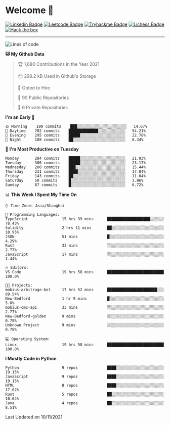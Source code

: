 # Welcome 👋

[![Linkedin Badge](https://img.shields.io/badge/-PedroTorres-blue?style=flat-square&logo=Linkedin&logoColor=white&link=https://www.linkedin.com/in/PedroTorres/)](https://www.linkedin.com/in/pedro-torres-cruz/)
[![Leetcode Badge](https://img.shields.io/badge/profile-leetcode-green)](https://leetcode.com/corfucinas/)
[![Tryhackme Badge](https://img.shields.io/badge/profile-tryhackme-blue)](https://tryhackme.com/p/Corfucinas/)
[![Lichess Badge](https://img.shields.io/badge/challenge_me-lichess-yellow)](https://lichess.org/@/Corfucinas)
[![Hack the box](https://img.shields.io/badge/hack_the_box-profile-red)](https://www.hackthebox.eu/profile/375826)

---

<!--START_SECTION:waka-->
![Lines of code](https://img.shields.io/badge/From%20Hello%20World%20I%27ve%20Written-1.6%20million%20lines%20of%20code-blue)

**🐱 My Github Data** 

> 🏆 1,680 Contributions in the Year 2021
 > 
> 📦 298.2 kB Used in Github's Storage 
 > 
> 💼 Opted to Hire
 > 
> 📜 90 Public Repositories 
 > 
> 🔑 6 Private Repositories  
 > 
**I'm an Early 🐤** 

```text
🌞 Morning    190 commits    ███░░░░░░░░░░░░░░░░░░░░░░   14.67% 
🌆 Daytime    702 commits    █████████████░░░░░░░░░░░░   54.21% 
🌃 Evening    295 commits    █████░░░░░░░░░░░░░░░░░░░░   22.78% 
🌙 Night      108 commits    ██░░░░░░░░░░░░░░░░░░░░░░░   8.34%

```
📅 **I'm Most Productive on Tuesday** 

```text
Monday       284 commits    █████░░░░░░░░░░░░░░░░░░░░   21.93% 
Tuesday      300 commits    █████░░░░░░░░░░░░░░░░░░░░   23.17% 
Wednesday    200 commits    ███░░░░░░░░░░░░░░░░░░░░░░   15.44% 
Thursday     231 commits    ████░░░░░░░░░░░░░░░░░░░░░   17.84% 
Friday       143 commits    ██░░░░░░░░░░░░░░░░░░░░░░░   11.04% 
Saturday     50 commits     █░░░░░░░░░░░░░░░░░░░░░░░░   3.86% 
Sunday       87 commits     █░░░░░░░░░░░░░░░░░░░░░░░░   6.72%

```


📊 **This Week I Spent My Time On** 

```text
⌚︎ Time Zone: Asia/Shanghai

💬 Programming Languages: 
TypeScript               15 hrs 39 mins      ███████████████████░░░░░░   78.43% 
Solidity                 2 hrs 11 mins       ██░░░░░░░░░░░░░░░░░░░░░░░   10.95% 
JSON                     51 mins             █░░░░░░░░░░░░░░░░░░░░░░░░   4.29% 
Rust                     33 mins             ░░░░░░░░░░░░░░░░░░░░░░░░░   2.77% 
JavaScript               17 mins             ░░░░░░░░░░░░░░░░░░░░░░░░░   1.44%

🔥 Editors: 
VS Code                  19 hrs 58 mins      █████████████████████████   100.0%

🐱‍💻 Projects: 
mobius-arbitrage-bot     17 hrs 52 mins      ██████████████████████░░░   89.54% 
New-Bedford              1 hr 9 mins         █░░░░░░░░░░░░░░░░░░░░░░░░   5.8% 
mobius-cmc-api           33 mins             ░░░░░░░░░░░░░░░░░░░░░░░░░   2.77% 
New-Bedford-golden       9 mins              ░░░░░░░░░░░░░░░░░░░░░░░░░   0.78% 
Unknown Project          9 mins              ░░░░░░░░░░░░░░░░░░░░░░░░░   0.78%

💻 Operating System: 
Linux                    19 hrs 58 mins      █████████████████████████   100.0%

```

**I Mostly Code in Python** 

```text
Python                   9 repos             ████░░░░░░░░░░░░░░░░░░░░░   19.15% 
JavaScript               9 repos             ████░░░░░░░░░░░░░░░░░░░░░   19.15% 
HTML                     8 repos             ████░░░░░░░░░░░░░░░░░░░░░   17.02% 
Rust                     5 repos             ██░░░░░░░░░░░░░░░░░░░░░░░   10.64% 
Java                     4 repos             ██░░░░░░░░░░░░░░░░░░░░░░░   8.51%

```



 Last Updated on 10/11/2021
<!--END_SECTION:waka-->
